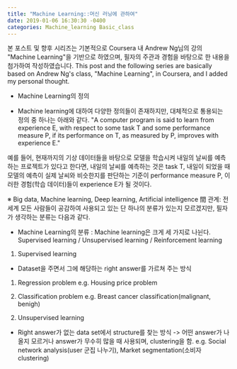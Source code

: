 ```yaml
---
title: "Machine Learning::머신 러닝에 관하여"
date: 2019-01-06 16:30:30 -0400
categories: Machine_learning Basic_class
---
```


본 포스트 및 향후 시리즈는 기본적으로 Coursera 내 Andrew Ng님의 강의 "Machine Learning"을 기반으로 하였으며, 
필자의 주관과 경험을 바탕으로 한 내용을 첨가하여 작성하였습니다.
This post and the following series are basically based on Andrew Ng's class, "Machine Learning", in Coursera,
and I added my personal thought.

* Machine Learning의 정의
- Machine learning에 대하여 다양한 정의들이 존재하지만, 대체적으로 통용되는 정의 중 하나는 아래와 같다.
"A computer program is said to learn from experience E, 
with respect to some task T and some performance measure P,
if its performance on T, as measured by P, improves with experience E."

예를 들어, 현재까지의 기상 데이터들을 바탕으로 모델을 학습시켜 내일의 날씨를 예측하는 프로젝트가 있다고 한다면,
내일의 날씨를 예측하는 것은 task T,
내일이 되었을 때 모델의 예측이 실제 날씨와 비슷한지를 판단하는 기준이 performance measure P,
이러한 경험(학습 데이터)들이 experience E가 될 것이다.

※ Big data, Machine learning, Deep learning, Artificial intelligence 間 관계:
전세계 모든 사람들이 공감하여 사용되고 있는 단 하나의 분류가 있는지 모르겠지만,
필자가 생각하는 분류는 다음과 같다.

* Machine Learning의 분류
: Machine learning은 크게 세 가지로 나뉜다. Supervised learning / Unsupervised learning / Reinforcement learning
1. Supervised learning
- Dataset을 주면서 그에 해당하는 right answer를 가르쳐 주는 방식
1) Regression problem
  e.g. Housing price problem
  
  
2) Classification problem
  e.g. Breast cancer classification(malignant, benigh)
  

2. Unsupervised learning
- Right answer가 없는 data set에서 structure를 찾는 방식
-> 어떤 answer가 나올지 모르거나 answer가 무수히 많을 때 사용되며, clustering을 함.
  e.g. Social network analysis(user 군집 나누기), Market segmentation(소비자 clustering)
